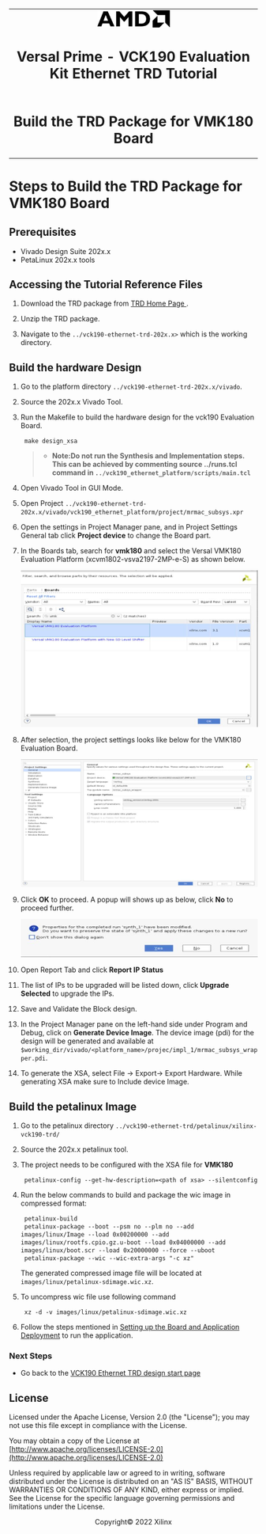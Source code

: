 ﻿<table class="sphinxhide">
 <tr>
   <td align="center"><img src="https://raw.githubusercontent.com/Xilinx/Image-Collateral/main/xilinx-logo.png" width="30%"/><h1> Versal Prime - VCK190 Evaluation Kit Ethernet TRD Tutorial</h1>
   </td>
 </tr>
 <tr>
 <td align="center"><h1>Build the TRD Package for VMK180 Board</h1>

 </td>
 </tr>
</table>


Steps to Build the TRD Package for VMK180 Board
=========================================================

Prerequisites
--------------
* Vivado Design Suite 202x.x
* PetaLinux 202x.x tools

Accessing the Tutorial Reference Files
--------------------------------------
1. Download the TRD package from <a href="https://github.com/Xilinx/vck190-ethernet-trd">TRD Home Page </a>.

2. Unzip the TRD package.

3. Navigate to the `../vck190-ethernet-trd-202x.x>` which is the working directory.

Build the hardware Design
-------------------------

1. Go to the platform directory `../vck190-ethernet-trd-202x.x/vivado`.


2. Source the 202x.x Vivado Tool.

3. Run the Makefile to build the hardware design for the vck190 Evaluation Board.
  
   ```
    make design_xsa   
   
   ```
   
   > * **Note:Do not run the Synthesis and Implementation steps. This can be achieved by commenting **source ../runs.tcl** command in `../vck190_ethernet_platform/scripts/main.tcl`**


4. Open Vivado Tool in GUI Mode.

5. Open Project   `../vck190-ethernet-trd-202x.x/vivado/vck190_ethernet_platform/project/mrmac_subsys.xpr`

6. Open the settings in Project Manager pane, and in Project Settings General tab click **Project device** to change the Board part.

7. In the Boards tab, search for **vmk180** and select the Versal VMK180 Evaluation Platform (xcvm1802-vsva2197-2MP-e-S) as shown below.

	![vmk180-brd2](../../media/vmk-180-brd-2.png)


8. After selection, the project settings looks like below for the VMK180 Evaluation Board.

	![vmk180-brd1](../../media/vmk-180-brd-1.png)


9. Click **OK** to proceed. A popup will shows up as below, click **No** to proceed further.

	![vmk180-brd3](../../media/vmk-180-brd-3.png)

10. Open Report Tab and click **Report IP Status**

11. The list of IPs to be upgraded will be listed down, click **Upgrade Selected** to upgrade the IPs.

11. Save and Validate the Block design.

12. In the Project Manager pane on the left-hand side under Program and Debug, click on **Generate Device Image**. The device image (pdi) for the design will be generated and available at `$working_dir/vivado/<platform_name>/projec/impl_1/mrmac_subsys_wrapper.pdi`.

13. To generate the XSA, select File → Export→ Export Hardware. While generating XSA make sure to Include device Image.


Build the petalinux Image
--------------------------
1. Go to the petalinux directory `../vck190-ethernet-trd/petalinux/xilinx-vck190-trd/`

2. Source the 202x.x petalinux tool.

3. The project needs to be configured with the XSA file for **VMK180** 

    ```
	 petalinux-config --get-hw-description=<path of xsa> --silentconfig

    ```
4. Run the below commands to build and package the wic image in compressed format:

    ```
     petalinux-build
     petalinux-package --boot --psm no --plm no --add images/linux/Image --load 0x00200000 --add images/linux/rootfs.cpio.gz.u-boot --load 0x04000000 --add images/linux/boot.scr --load 0x20000000 --force --uboot
     petalinux-package --wic --wic-extra-args "-c xz"
    ```

    The generated compressed image file will be located at `images/linux/petalinux-sdimage.wic.xz`.

5. To uncompress wic file use following command
   ```
    xz -d -v images/linux/petalinux-sdimage.wic.xz
   ```
6. Follow the steps mentioned in [Setting up the Board and Application Deployment](./app_deployment.md) to run the application.


### Next Steps
* Go back to the [VCK190 Ethernet TRD design start page](../platform_landing.md)

## License

Licensed under the Apache License, Version 2.0 (the "License"); you may not use this file except in compliance with the License.

You may obtain a copy of the License at
[http://www.apache.org/licenses/LICENSE-2.0](http://www.apache.org/licenses/LICENSE-2.0)

Unless required by applicable law or agreed to in writing, software distributed under the License is distributed on an "AS IS" BASIS, WITHOUT WARRANTIES OR CONDITIONS OF ANY KIND, either express or implied. See the License for the specific language governing permissions and limitations under the License.

<p align="center">Copyright&copy; 2022 Xilinx</p>
